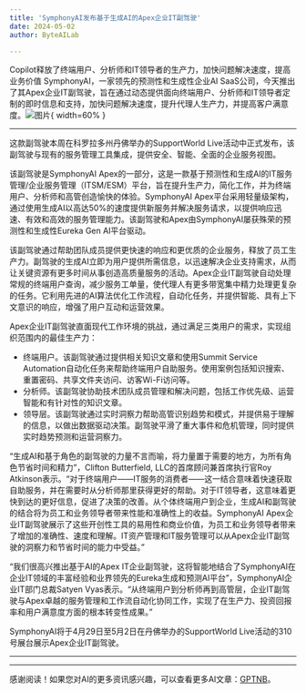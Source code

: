 ```yaml
---
title: 'SymphonyAI发布基于生成AI的Apex企业IT副驾驶'
date: 2024-05-02
author: ByteAILab

---
```


Copilot释放了终端用户、分析师和IT领导者的生产力，加快问题解决速度，提高业务价值
SymphonyAI，一家领先的预测性和生成性企业AI SaaS公司，今天推出了其Apex企业IT副驾驶，旨在通过动态提供面向终端用户、分析师和IT领导者定制的即时信息和支持，加快问题解决速度，提升代理人生产力，并提高客户满意度。![图片](https://ai-techpark.com/wp-content/uploads/2024/04/SymphonyAI-960x540.jpg){ width=60% }

---
这款副驾驶本周在科罗拉多州丹佛举办的SupportWorld Live活动中正式发布，该副驾驶与现有的服务管理工具集成，提供安全、智能、全面的企业服务视图。

该副驾驶是SymphonyAI Apex的一部分，这是一款基于预测性和生成AI的IT服务管理/企业服务管理（ITSM/ESM）平台，旨在提升生产力，简化工作，并为终端用户、分析师和高管创造愉快的体验。SymphonyAI Apex平台采用轻量级架构，通过使用生成AI以高达50%的速度提供新服务并解决服务请求，以提供响应迅速、有效和高效的服务管理能力。该副驾驶和Apex由SymphonyAI屡获殊荣的预测性和生成性Eureka Gen AI平台驱动。

该副驾驶通过帮助团队成员提供更快速的响应和更优质的企业服务，释放了员工生产力。副驾驶的生成AI立即为用户提供所需信息，以迅速解决企业支持需求，从而让关键资源有更多时间从事创造高质量服务的活动。Apex企业IT副驾驶自动处理常规的终端用户查询，减少服务工单量，使代理人有更多带宽集中精力处理更复杂的任务。它利用先进的AI算法优化工作流程，自动化任务，并提供智能、具有上下文意识的响应，增强了用户互动和运营效果。

Apex企业IT副驾驶直面现代工作环境的挑战，通过满足三类用户的需求，实现组织范围内的最佳生产力：
- 终端用户。该副驾驶通过提供相关知识文章和使用Summit Service Automation自动化任务来帮助终端用户自助服务。使用案例包括知识搜索、重置密码、共享文件夹访问、访客Wi-Fi访问等。
- 分析师。该副驾驶协助技术团队成员管理和解决问题，包括工作优先级、运营智能和有针对性的知识文章。
- 领导层。该副驾驶通过实时洞察力帮助高管识别趋势和模式，并提供易于理解的信息，以做出数据驱动决策。副驾驶平滑了重大事件和危机管理，同时提供实时趋势预测和运营洞察力。

“生成AI和基于角色的副驾驶的力量不言而喻，将力量置于需要的地方，为所有角色节省时间和精力”，Clifton Butterfield, LLC的首席顾问兼首席执行官Roy Atkinson表示。“对于终端用户——IT服务的消费者——这一结合意味着快速获取自助服务，并在需要时从分析师那里获得更好的帮助。对于IT领导者，这意味着更快到达的更好信息，促进了决策的改善。从个体终端用户到企业，生成AI和副驾驶的结合将为员工和业务领导者带来性能和准确性上的收益。SymphonyAI Apex企业IT副驾驶展示了这些开创性工具的易用性和商业价值，为员工和业务领导者带来了增加的准确性、速度和理解。IT资产管理和IT服务管理可以从Apex企业IT副驾驶的洞察力和节省时间的能力中受益。”

“我们很高兴推出基于AI的Apex IT企业副驾驶，这将智能地结合了SymphonyAI在企业IT领域的丰富经验和业界领先的Eureka生成和预测AI平台”，SymphonyAI企业IT部门总裁Satyen Vyas表示。“从终端用户到分析师再到高管层，企业IT副驾驶与Apex卓越的服务管理和工作流自动化协同工作，实现了在生产力、投资回报率和用户满意度方面的根本转变性成果。”

SymphonyAI将于4月29日至5月2日在丹佛举办的SupportWorld Live活动的310号展台展示Apex企业IT副驾驶。


---
---
感谢阅读！如果您对AI的更多资讯感兴趣，可以查看更多AI文章：[GPTNB](https://gptnb.com)。